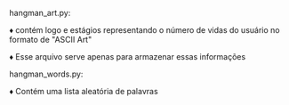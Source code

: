 hangman_art.py:

   ♦ contém logo e estágios representando o número de vidas do usuário no formato de "ASCII Art"
   
   ♦ Esse arquivo serve apenas para armazenar essas informações





hangman_words.py:

   ♦ Contém uma lista aleatória de palavras 
